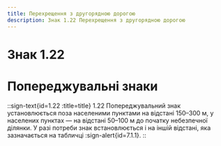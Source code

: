 ```yaml
---
title: Перехрещення з другорядною дорогою
description: Знак 1.22 Перехрещення з другорядною дорогою
---
```

# Знак 1.22
# Попереджувальні знаки
::sign-text{id=1.22 :title=title}
1.22 Попереджувальний знак установлюється поза населеними пунктами на відстані 150–300 м, у населених пунктах — на відстані 50–100 м до початку небезпечної ділянки. У разі потреби знак встановлюється і на іншій відстані, яка зазначається на табличці :sign-alert{id=7.1.1}.
::